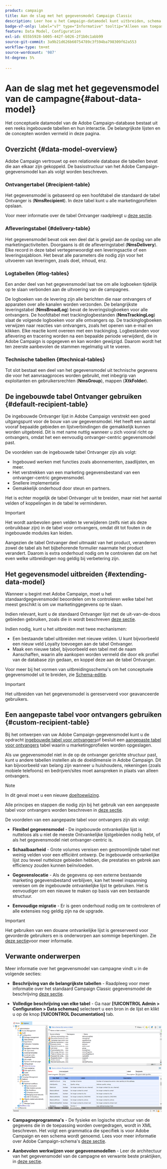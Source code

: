 ```yaml
---
product: campaign
title: Aan de slag met het gegevensmodel Campaign Classic
description: Leer hoe u het Campaign-datamodel kunt uitbreiden, schema's kunt bewerken, API's kunt gebruiken en meer
badge-v7-only: label="v7" type="Informative" tooltip="Alleen van toepassing op Campaign Classic v7"
feature: Data Model, Configuration
exl-id: 655b5928-b005-442f-b026-2f1b0c1abb99
source-git-commit: 3a9b21d626b60754789c3f594ba798309f62a553
workflow-type: tm+mt
source-wordcount: '987'
ht-degree: 5%

---
```


# Aan de slag met het gegevensmodel van de campagne{#about-data-model}

Het conceptuele datamodel van de Adobe Campaign-database bestaat uit een reeks ingebouwde tabellen en hun interactie. De belangrijkste lijsten en de concepten worden vermeld in deze pagina.

## Overzicht {#data-model-overview}

Adobe Campaign vertrouwt op een relationele database die tabellen bevat die aan elkaar zijn gekoppeld. De basisstructuur van het Adobe Campaign-gegevensmodel kan als volgt worden beschreven.

### Ontvangertabel {#recipient-table}

Het gegevensmodel is gebaseerd op een hoofdtabel die standaard de tabel Ontvanger is (**NmsRecipient**). In deze tabel kunt u alle marketingprofielen opslaan.

Voor meer informatie over de tabel Ontvanger raadpleegt u [deze sectie](#default-recipient-table).

### Afleveringstabel {#delivery-table}

Het gegevensmodel bevat ook een deel dat is gewijd aan de opslag van alle marketingactiviteiten. Doorgaans is dit de afleveringstabel (**NmsDelivery**). Elke record in deze tabel vertegenwoordigt een leveringsactie of een leveringssjabloon. Het bevat alle parameters die nodig zijn voor het uitvoeren van leveringen, zoals doel, inhoud, enz.

### Logtabellen {#log-tables}

Een ander deel van het gegevensmodel laat toe om alle logboeken tijdelijk op te slaan verbonden aan de uitvoering van de campagnes.

De logboeken van de levering zijn alle berichten die naar ontvangers of apparaten over alle kanalen worden verzonden. De belangrijkste leveringstabel (**NmsBroadLog**) bevat de leveringslogboeken voor alle ontvangers.
De hoofdtabel met trackinglogbestanden (**NmsTrackingLog**) slaat de volgende logboeken voor alle ontvangers op. De trackinglogboeken verwijzen naar reacties van ontvangers, zoals het openen van e-mail en klikken. Elke reactie komt overeen met een trackinglog.
Logbestanden voor aflevering en tracering worden na een bepaalde periode verwijderd, die in Adobe Campaign is opgegeven en kan worden gewijzigd. Daarom wordt het ten zeerste aanbevolen de stammen regelmatig uit te voeren.

### Technische tabellen {#technical-tables}

Tot slot bestaat een deel van het gegevensmodel uit technische gegevens die voor het aanvraagproces worden gebruikt, met inbegrip van exploitanten en gebruikersrechten (**NmsGroup**), mappen (**XtkFolder**).

## De ingebouwde tabel Ontvanger gebruiken {#default-recipient-table}

De ingebouwde Ontvanger lijst in Adobe Campaign verstrekt een goed uitgangspunt voor de bouw van uw gegevensmodel. Het heeft een aantal vooraf bepaalde gebieden en lijstverbindingen die gemakkelijk kunnen worden uitgebreid. Dit is met name nuttig wanneer u zich vooral richt op ontvangers, omdat het een eenvoudig ontvanger-centric gegevensmodel past.

De voordelen van de ingebouwde tabel Ontvanger zijn als volgt:

* Ingebouwd werken met functies zoals abonnementen, zaadlijsten, en meer.
* Het verstrekken van een marketing gegevensbestand van een ontvanger-centric gegevensmodel.
* Snellere implementatie
* Gemakkelijk onderhoud door steun en partners.

Het is echter mogelijk de tabel Ontvanger uit te breiden, maar niet het aantal velden of koppelingen in de tabel te verminderen.

>[!IMPORTANT]
>
>Het wordt aanbevolen geen velden te verwijderen (zelfs niet als deze onbruikbaar zijn) in de tabel voor ontvangers, omdat dit tot fouten in de ingebouwde modules kan leiden.

Aangezien de tabel Ontvanger deel uitmaakt van het product, veranderen zowel de tabel als het bijbehorende formulier naarmate het product verandert. Daarom is extra onderhoud nodig om te controleren dat om het even welke uitbreidingen nog geldig bij verbetering zijn.

## Het gegevensmodel uitbreiden {#extending-data-model}

Wanneer u begint met Adobe Campaign, moet u het standaardgegevensmodel beoordelen om te controleren welke tabel het meest geschikt is om uw marketinggegevens op te slaan.

Indien relevant, kunt u de standaard Ontvanger lijst met de uit-van-de-doos gebieden gebruiken, zoals die in wordt beschreven [deze sectie](#default-recipient-table).

Indien nodig, kunt u het uitbreiden met twee mechanismen:

* Een bestaande tabel uitbreiden met nieuwe velden. U kunt bijvoorbeeld een nieuw veld Loyalty toevoegen aan de tabel Ontvanger.
* Maak een nieuwe tabel, bijvoorbeeld een tabel met de naam Aanschaffen, waarin alle aankopen worden vermeld die door elk profiel van de database zijn gedaan, en koppel deze aan de tabel Ontvanger.

Voor meer bij het vormen van uitbreidingsschema&#39;s om het conceptuele gegevensmodel uit te breiden, zie [Schema-editie](../../configuration/using/about-schema-edition.md).

>[!IMPORTANT]
>
>Het uitbreiden van het gegevensmodel is gereserveerd voor geavanceerde gebruikers.

## Een aangepaste tabel voor ontvangers gebruiken {#custom-recipient-table}

Bij het ontwerpen van uw Adobe Campaign-gegevensmodel kunt u de opdracht [ingebouwde tabel voor ontvangers](#default-recipient-table)of besluit een [aangepaste tabel voor ontvangers](../../configuration/using/about-custom-recipient-table.md) tabel waarin u marketingprofielen worden opgeslagen.

Als uw gegevensmodel niet in de op de ontvanger gerichte structuur past, kunt u andere tabellen instellen als de doeldimensie in Adobe Campaign. Dit kan bijvoorbeeld van belang zijn wanneer u huishoudens, rekeningen (zoals mobiele telefoons) en bedrijven/sites moet aanspreken in plaats van alleen ontvangers.

>[!NOTE]
>
>In dit geval moet u een nieuwe [doeltoewijzing](../../configuration/using/target-mapping.md).

Alle principes en stappen die nodig zijn bij het gebruik van een aangepaste tabel voor ontvangers worden beschreven in [deze sectie](../../configuration/using/about-custom-recipient-table.md).

De voordelen van een aangepaste tabel voor ontvangers zijn als volgt:

* **Flexibel gegevensmodel** - De ingebouwde ontvankelijke lijst is nutteloos als u niet de meeste Ontvankelijke lijstgebieden nodig hebt, of als het gegevensmodel niet ontvanger-centric is.

* **Schaalbaarheid** - Grote volumes vereisen een gestroomlijnde tabel met weinig velden voor een efficiënt ontwerp. De ingebouwde ontvankelijke lijst zou teveel nutteloze gebieden hebben, die prestaties en gebrek aan efficiency zouden kunnen beïnvloeden.

* **Gegevenslocatie** - Als de gegevens op een externe bestaande marketing gegevensbestand verblijven, kan het teveel inspanning vereisen om de ingebouwde ontvankelijke lijst te gebruiken. Het is eenvoudiger om een nieuwe te maken op basis van een bestaande structuur.

* **Eenvoudige migratie** - Er is geen onderhoud nodig om te controleren of alle extensies nog geldig zijn na de upgrade.

>[!IMPORTANT]
>
>Het gebruiken van een douane ontvankelijke lijst is gereserveerd voor gevorderde gebruikers en is onderworpen aan sommige beperkingen. Zie [deze sectie](../../configuration/using/about-custom-recipient-table.md)voor meer informatie.

## Verwante onderwerpen

Meer informatie over het gegevensmodel van campagne vindt u in de volgende secties:

* **Beschrijving van de belangrijkste tabellen** - Raadpleeg voor meer informatie over het standaard Campaign Classic gegevensmodel de beschrijving [deze sectie](../../configuration/using/data-model-description.md).

* **Volledige beschrijving van elke tabel** - Ga naar **[!UICONTROL Admin > Configuration > Data schemas]** selecteert u een bron in de lijst en klikt u op de knop **[!UICONTROL Documentation]** tab.

  ![](assets/data-model_documentation-tab.png)


* **Campagneprogramma&#39;s** - De fysieke en logische structuur van de gegevens die in de toepassing worden overgedragen, wordt in XML beschreven. Het volgt een grammatica die specifiek is voor Adobe Campaign en een schema wordt genoemd. Lees voor meer informatie over Adobe Campaign-schema&#39;s [deze sectie](../../configuration/using/about-schema-reference.md).

* **Aanbevolen werkwijzen voor gegevensmodellen** - Leer de architectuur van het gegevensmodel van de campagne en verwante beste praktijken, in [deze sectie](../../configuration/using/data-model-best-practices.md#data-model-architecture).
